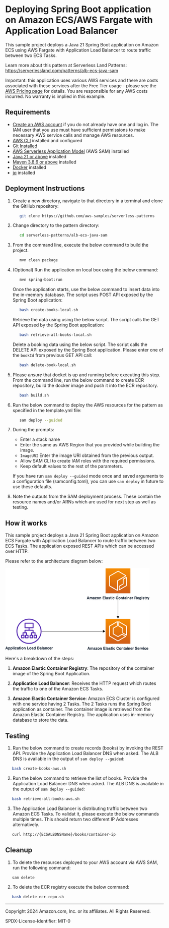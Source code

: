 # Deploying Spring Boot application on Amazon ECS/AWS Fargate with Application Load Balancer

This sample project deploys a Java 21 Spring Boot application on Amazon ECS using AWS Fargate with Application Load Balancer to route traffic between two ECS Tasks.

Learn more about this pattern at Serverless Land Patterns: https://serverlessland.com/patterns/alb-ecs-java-sam

Important: this application uses various AWS services and there are costs associated with these services after the Free Tier usage - please see the [AWS Pricing page](https://aws.amazon.com/pricing/) for details. You are responsible for any AWS costs incurred. No warranty is implied in this example.

## Requirements

- [Create an AWS account](https://portal.aws.amazon.com/gp/aws/developer/registration/index.html) if you do not already have one and log in. The IAM user that you use must have sufficient permissions to make necessary AWS service calls and manage AWS resources.
- [AWS CLI](https://docs.aws.amazon.com/cli/latest/userguide/install-cliv2.html) installed and configured
- [Git Installed](https://git-scm.com/book/en/v2/Getting-Started-Installing-Git)
- [AWS Serverless Application Model](https://docs.aws.amazon.com/serverless-application-model/latest/developerguide/serverless-sam-cli-install.html) (AWS SAM) installed
- [Java 21 or above](https://docs.aws.amazon.com/corretto/latest/corretto-17-ug/downloads-list.html) installed
- [Maven 3.8.6 or above](https://maven.apache.org/download.cgi) installed
- [Docker](https://docs.docker.com/engine/install/) installed
- [jq](https://jqlang.github.io/jq/download/) installed



## Deployment Instructions

1. Create a new directory, navigate to that directory in a terminal and clone the GitHub repository:
   ```bash
      git clone https://github.com/aws-samples/serverless-patterns
   ```

2. Change directory to the pattern directory:
   ```bash
      cd serverless-patterns/alb-ecs-java-sam
   ```

3. From the command line, execute the below command to build the project.
   ```bash
      mvn clean package
   ```

4. (Optional) Run the application on local box using the below command:
   ```bash
      mvn spring-boot:run
   ```

   Once the application starts, use the below command to insert data into the in-memory database. The script uses POST API exposed by the Spring Boot application:
   ```bash
      bash create-books-local.sh
   ```

   Retrieve the data using using the below script. The script calls the GET API exposed by the Spring Boot application:
   ```bash
      bash retrieve-all-books-local.sh
   ```

   Delete a booking data using the below script. The script calls the DELETE API exposed by the Spring Boot application. Please enter one of the `bookId` from previous GET API call:
   ```bash
      bash delete-book-local.sh
   ```   

5. Please *ensure* that docket is up and running before executing this step. From the command line, run the below command to create ECR repository, build the docker image and push it into the ECR repository.
   ```bash
      bash build.sh
   ```

6. Run the below command to deploy the AWS resources for the pattern as specified in the template.yml file:
   ```bash
      sam deploy --guided
   ```

4. During the prompts:

   - Enter a stack name
   - Enter the same as AWS Region that you provided while building the image. 
   - `ImageURI` Enter the image URI obtained from the previous output.
   - Allow SAM CLI to create IAM roles with the required permissions.
   - Keep default values to the rest of the parameters.

   If you have run `sam deploy --guided` mode once and saved arguments to a configuration file (samconfig.toml), you can use `sam deploy` in future to use these defaults.

5. Note the outputs from the SAM deployment process. These contain the resource names and/or ARNs which are used for next step as well as testing.

## How it works

This sample project deploys a Java 21 Spring Boot application on Amazon ECS Fargate with Application Load Balancer to route traffic between two ECS Tasks. The application exposed REST APIs which can be accessed over HTTP.

Please refer to the architecture diagram below:

![End to End Architecture](images/architecture.png)

Here's a breakdown of the steps:

1. **Amazon Elastic Container Registry**: The repository of the container image of the Spring Boot Application.

2. **Application Load Balancer**: Receives the HTTP request which routes the traffic to one of the Amazon ECS Tasks.

3. **Amazon Elastic Container Service**: Amazon ECS Cluster is configured with one service having 2 Tasks. The 2 Tasks runs the Spring Boot application as container. The container image is retrieved from the Amazon Elastic Container Registry. The application uses in-memory database to store the data.


## Testing

1. Run the below command to create records (books) by invoking the REST API. Provide the Application Load Balancer DNS when asked. The ALB DNS is available in the output of `sam deploy --guided`:

```bash
   bash create-books-aws.sh
```

2. Run the below command to retrieve the list of books. Provide the Application Load Balancer DNS when asked. The ALB DNS is available in the output of `sam deploy --guided`:

```bash
   bash retrieve-all-books-aws.sh
``` 


3. The Application Load Balancer is distributing traffic between two Amazon ECS Tasks. To validat it, please execute the below commands multiple times. This should return two different IP Addresses alternatively.
```bash
   curl http://{ECSALBDNSName}/books/container-ip
``` 



## Cleanup

1. To delete the resources deployed to your AWS account via AWS SAM, run the following command:

```bash
   sam delete
```

2. To delete the ECR registry execute the below command:
```bash
   bash delete-ecr-repo.sh
```

---

Copyright 2024 Amazon.com, Inc. or its affiliates. All Rights Reserved.

SPDX-License-Identifier: MIT-0
